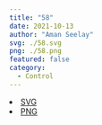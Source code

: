 ```yaml
---
title: "58"
date: 2021-10-13
author: "Aman Seelay"
svg: ./58.svg
png: ./58.png
featured: false
category:
  - Control
---
```


<li><a href="./58.svg" download className="btn-svg">SVG</a></li>
<li><a href="./58.png" download className="btn-png">PNG</a></li>
